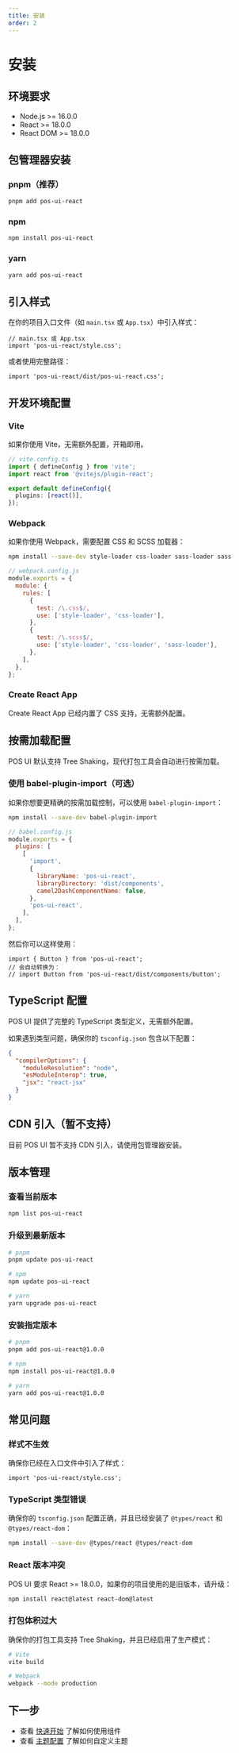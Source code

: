 ```yaml
---
title: 安装
order: 2
---
```


# 安装

## 环境要求

- Node.js >= 16.0.0
- React >= 18.0.0
- React DOM >= 18.0.0

## 包管理器安装

### pnpm（推荐）

```bash
pnpm add pos-ui-react
```

### npm

```bash
npm install pos-ui-react
```

### yarn

```bash
yarn add pos-ui-react
```

## 引入样式

在你的项目入口文件（如 `main.tsx` 或 `App.tsx`）中引入样式：

```tsx | pure
// main.tsx 或 App.tsx
import 'pos-ui-react/style.css';
```

或者使用完整路径：

```tsx | pure
import 'pos-ui-react/dist/pos-ui-react.css';
```

## 开发环境配置

### Vite

如果你使用 Vite，无需额外配置，开箱即用。

```ts
// vite.config.ts
import { defineConfig } from 'vite';
import react from '@vitejs/plugin-react';

export default defineConfig({
  plugins: [react()],
});
```

### Webpack

如果你使用 Webpack，需要配置 CSS 和 SCSS 加载器：

```bash
npm install --save-dev style-loader css-loader sass-loader sass
```

```js
// webpack.config.js
module.exports = {
  module: {
    rules: [
      {
        test: /\.css$/,
        use: ['style-loader', 'css-loader'],
      },
      {
        test: /\.scss$/,
        use: ['style-loader', 'css-loader', 'sass-loader'],
      },
    ],
  },
};
```

### Create React App

Create React App 已经内置了 CSS 支持，无需额外配置。

## 按需加载配置

POS UI 默认支持 Tree Shaking，现代打包工具会自动进行按需加载。

### 使用 babel-plugin-import（可选）

如果你想要更精确的按需加载控制，可以使用 `babel-plugin-import`：

```bash
npm install --save-dev babel-plugin-import
```

```js
// babel.config.js
module.exports = {
  plugins: [
    [
      'import',
      {
        libraryName: 'pos-ui-react',
        libraryDirectory: 'dist/components',
        camel2DashComponentName: false,
      },
      'pos-ui-react',
    ],
  ],
};
```

然后你可以这样使用：

```tsx | pure
import { Button } from 'pos-ui-react';
// 会自动转换为：
// import Button from 'pos-ui-react/dist/components/button';
```

## TypeScript 配置

POS UI 提供了完整的 TypeScript 类型定义，无需额外配置。

如果遇到类型问题，确保你的 `tsconfig.json` 包含以下配置：

```json
{
  "compilerOptions": {
    "moduleResolution": "node",
    "esModuleInterop": true,
    "jsx": "react-jsx"
  }
}
```

## CDN 引入（暂不支持）

目前 POS UI 暂不支持 CDN 引入，请使用包管理器安装。

## 版本管理

### 查看当前版本

```bash
npm list pos-ui-react
```

### 升级到最新版本

```bash
# pnpm
pnpm update pos-ui-react

# npm
npm update pos-ui-react

# yarn
yarn upgrade pos-ui-react
```

### 安装指定版本

```bash
# pnpm
pnpm add pos-ui-react@1.0.0

# npm
npm install pos-ui-react@1.0.0

# yarn
yarn add pos-ui-react@1.0.0
```

## 常见问题

### 样式不生效

确保你已经在入口文件中引入了样式：

```tsx | pure
import 'pos-ui-react/style.css';
```

### TypeScript 类型错误

确保你的 `tsconfig.json` 配置正确，并且已经安装了 `@types/react` 和 `@types/react-dom`：

```bash
npm install --save-dev @types/react @types/react-dom
```

### React 版本冲突

POS UI 要求 React >= 18.0.0，如果你的项目使用的是旧版本，请升级：

```bash
npm install react@latest react-dom@latest
```

### 打包体积过大

确保你的打包工具支持 Tree Shaking，并且已经启用了生产模式：

```bash
# Vite
vite build

# Webpack
webpack --mode production
```

## 下一步

- 查看 [快速开始](/guide) 了解如何使用组件
- 查看 [主题配置](/guide/theme) 了解如何自定义主题

